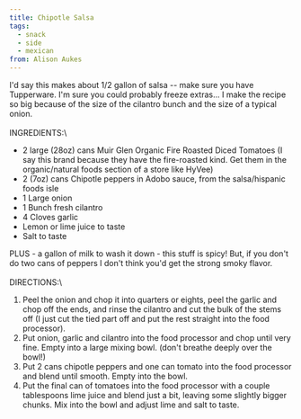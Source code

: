 ```yaml
---
title: Chipotle Salsa
tags:
  - snack
  - side
  - mexican
from: Alison Aukes
---
```

I\'d say this makes about 1/2 gallon of salsa \-- make sure you have Tupperware. I\'m sure you could probably freeze extras\... I make the recipe so big because of the size of the cilantro bunch and the size of a typical onion.\
\
INGREDIENTS:\

-   2 large (28oz) cans Muir Glen Organic Fire Roasted Diced Tomatoes (I say this brand because they have the fire-roasted kind. Get them in the organic/natural foods section of a store like HyVee)
-   2 (7oz) cans Chipotle peppers in Adobo sauce, from the salsa/hispanic foods isle
-   1 Large onion
-   1 Bunch fresh cilantro
-   4 Cloves garlic
-   Lemon or lime juice to taste
-   Salt to taste

PLUS - a gallon of milk to wash it down - this stuff is spicy! But, if you don\'t do two cans of peppers I don\'t think you\'d get the strong smoky flavor.\
\
DIRECTIONS:\

1.  Peel the onion and chop it into quarters or eights, peel the garlic and chop off the ends, and rinse the cilantro and cut the bulk of the stems off (I just cut the tied part off and put the rest straight into the food processor).
2.  Put onion, garlic and cilantro into the food processor and chop until very fine. Empty into a large mixing bowl. (don\'t breathe deeply over the bowl!)
3.  Put 2 cans chipotle peppers and one can tomato into the food processor and blend until smooth. Empty into the bowl.
4.  Put the final can of tomatoes into the food processor with a couple tablespoons lime juice and blend just a bit, leaving some slightly bigger chunks. Mix into the bowl and adjust lime and salt to taste.
